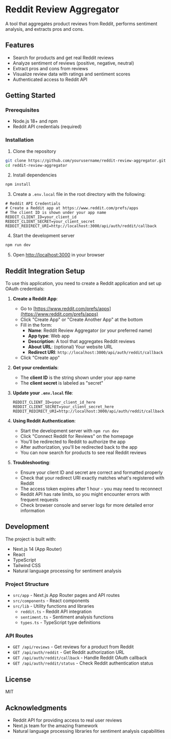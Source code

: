 # Reddit Review Aggregator

A tool that aggregates product reviews from Reddit, performs sentiment analysis, and extracts pros and cons.

## Features

- Search for products and get real Reddit reviews
- Analyze sentiment of reviews (positive, negative, neutral)
- Extract pros and cons from reviews
- Visualize review data with ratings and sentiment scores
- Authenticated access to Reddit API

## Getting Started

### Prerequisites

- Node.js 18+ and npm
- Reddit API credentials (required)

### Installation

1. Clone the repository
```bash
git clone https://github.com/yourusername/reddit-review-aggregator.git
cd reddit-review-aggregator
```

2. Install dependencies
```bash
npm install
```

3. Create a `.env.local` file in the root directory with the following:
```env
# Reddit API Credentials
# Create a Reddit app at https://www.reddit.com/prefs/apps
# The client ID is shown under your app name
REDDIT_CLIENT_ID=your_client_id
REDDIT_CLIENT_SECRET=your_client_secret
REDDIT_REDIRECT_URI=http://localhost:3000/api/auth/reddit/callback
```

4. Start the development server
```bash
npm run dev
```

5. Open [http://localhost:3000](http://localhost:3000) in your browser

## Reddit Integration Setup

To use this application, you need to create a Reddit application and set up OAuth credentials:

1. **Create a Reddit App**:
   - Go to [https://www.reddit.com/prefs/apps](https://www.reddit.com/prefs/apps)
   - Click "Create App" or "Create Another App" at the bottom
   - Fill in the form:
     - **Name**: Reddit Review Aggregator (or your preferred name)
     - **App type**: Web app
     - **Description**: A tool that aggregates Reddit reviews
     - **About URL**: (optional) Your website URL
     - **Redirect URI**: `http://localhost:3000/api/auth/reddit/callback`
   - Click "Create app"

2. **Get your credentials**:
   - The **client ID** is the string shown under your app name
   - The **client secret** is labeled as "secret"

3. **Update your `.env.local` file**:
   ```env
   REDDIT_CLIENT_ID=your_client_id_here
   REDDIT_CLIENT_SECRET=your_client_secret_here
   REDDIT_REDIRECT_URI=http://localhost:3000/api/auth/reddit/callback
   ```

4. **Using Reddit Authentication**:
   - Start the development server with `npm run dev`
   - Click "Connect Reddit for Reviews" on the homepage
   - You'll be redirected to Reddit to authorize the app
   - After authorization, you'll be redirected back to the app
   - You can now search for products to see real Reddit reviews

5. **Troubleshooting**:
   - Ensure your client ID and secret are correct and formatted properly
   - Check that your redirect URI exactly matches what's registered with Reddit
   - The access token expires after 1 hour - you may need to reconnect
   - Reddit API has rate limits, so you might encounter errors with frequent requests
   - Check browser console and server logs for more detailed error information

## Development

The project is built with:

- Next.js 14 (App Router)
- React
- TypeScript
- Tailwind CSS
- Natural language processing for sentiment analysis

### Project Structure

- `src/app` - Next.js App Router pages and API routes
- `src/components` - React components
- `src/lib` - Utility functions and libraries
  - `reddit.ts` - Reddit API integration
  - `sentiment.ts` - Sentiment analysis functions
  - `types.ts` - TypeScript type definitions

### API Routes

- `GET /api/reviews` - Get reviews for a product from Reddit
- `GET /api/auth/reddit` - Get Reddit authorization URL
- `GET /api/auth/reddit/callback` - Handle Reddit OAuth callback
- `GET /api/auth/reddit/status` - Check Reddit authentication status

## License

MIT

## Acknowledgments

- Reddit API for providing access to real user reviews
- Next.js team for the amazing framework
- Natural language processing libraries for sentiment analysis capabilities
